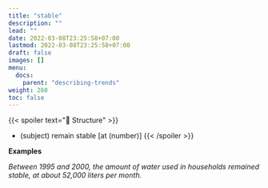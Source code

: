 ```yaml
---
title: "stable"
description: ""
lead: ""
date: 2022-03-08T23:25:58+07:00
lastmod: 2022-03-08T23:25:58+07:00
draft: false
images: []
menu:
  docs:
    parent: "describing-trends"
weight: 260
toc: false
---
```


{{< spoiler text="🌱 Structure" >}}
- (subject) remain stable [at (number)]
{{< /spoiler >}}

**Examples**

_Between 1995 and 2000, the amount of water used in households remained stable, at about 52,000 liters per month._